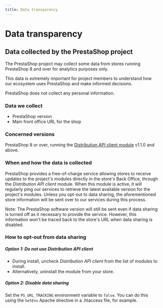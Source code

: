 ```yaml
---
title: Data transparency
---
```


# Data transparency

## Data collected by the PrestaShop project

The PrestaShop project may collect some data from stores running PrestaShop 8 and over for analytics purposes only. 

This data is extremely important for project members to understand how our ecosystem uses PrestaShop and make informed decisions.

PrestaShop does not collect any personal information.

### Data we collect

* PrestaShop version
* Main front office URL for the shop

### Concerned versions

PrestaShop 8 or over, running the [Distribution API client module](https://github.com/PrestaShop/ps_distributionapiclient/) v1.1.0 and above.

### When and how the data is collected

PrestaShop provides a free-of-charge service allowing stores to receive updates to the project's modules directly in the store's Back Office, through the _Distribution API client_ module. When this module is active, it will regularly ping our services to retrieve the latest available version for the project's modules. Unless you opt-out to data sharing, the aforementioned store information will be sent over to our services during this process.

Note: The PrestaShop software version will still be sent even if data sharing is turned off as it necessary to provide the service. However, this information won't be traced back to the store's URL when data sharing is disabled.

### How to opt-out from data sharing

##### Option 1: Do not use _Distribution API client_

* During install, uncheck _Distribution API client_ from the list of modules to install.
* Alternatively, uninstall the module from your store.

##### Option 2: Disable data sharing

Set the `PS_URL_TRACKING` environment variable to `false`. You can do this using the `SetEnv` Apache directive in a .htaccess file, for example.
